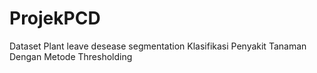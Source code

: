 # ProjekPCD
Dataset Plant leave desease segmentation
Klasifikasi Penyakit Tanaman Dengan Metode Thresholding 
